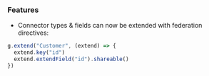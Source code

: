 ### Features

- Connector types & fields can now be extended with federation directives:

```typescript
g.extend("Customer", (extend) => {
  extend.key("id")
  extend.extendField("id").shareable()
})
```
